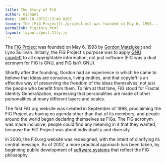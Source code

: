 ```yaml
---
title: The Story of FiG
author: michael
date: 2007-10-28T22:13:49.028Z
teaser: The [FiG Project](./project.md) was founded on May 6, 1998...
permalink: figstory.html
layout: layouts/post.11ty.js
---
```

The [FiG Project](./project.md) was founded on May 6, 1998 by [Gordon Matzigkeit](http://michael.fig.org/) and Lyno Sullivan. Initially, the FiG Project's purpose was to apply [GNU copyleft](http://www.gnu.org/licenses/licenses.html#WhatIsCopyleft) to all copyrightable information, not just software (FiG was a dual acronym for FiG Is GNU, and FiG Isn't GNU).

Shortly after the founding, Gordon had an experience in which he came to believe that ideas are conscious, living entities, and that copyleft is an effective way of preserving the freedom of the ideas themselves, not just the people who benefit from them. To him at that time, FiG stood for Fractal Identity Generalization, expressing that personalities are made of other personalities at many different layers and scales.

The first FiG.org website was created in September of 1998, proclaiming the FiG Project as having no agenda other than that of its members, and people around the world began declaring themselves as FiGs. The FiG acronym was made inclusive; people could find any meaning in it that they wanted, because the FiG Project was about individuality and diversity.

In 2006, the FiG.org website was redesigned, with the intent of clarifying its central message. As of 2007, a more practical approach has been taken, by beginning public development of [software systems](/software.html) that reflect the FiG philosophy.